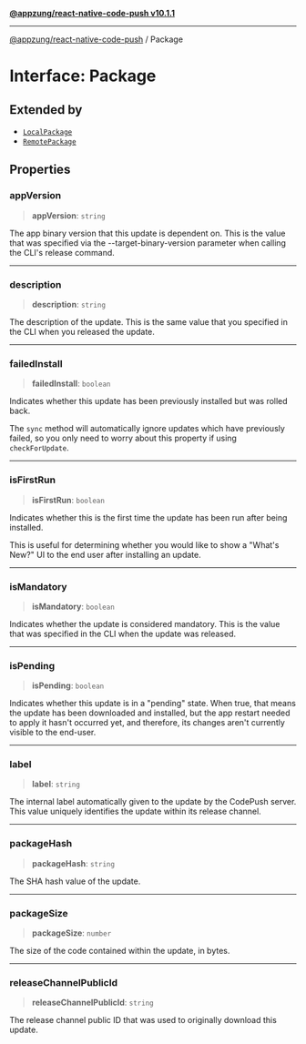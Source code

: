 [**@appzung/react-native-code-push v10.1.1**](../README.md)

---

[@appzung/react-native-code-push](../README.md) / Package

# Interface: Package

## Extended by

- [`LocalPackage`](LocalPackage.md)
- [`RemotePackage`](RemotePackage.md)

## Properties

### appVersion

> **appVersion**: `string`

The app binary version that this update is dependent on. This is the value that was
specified via the --target-binary-version parameter when calling the CLI's release command.

---

### description

> **description**: `string`

The description of the update. This is the same value that you specified in the CLI when you released the update.

---

### failedInstall

> **failedInstall**: `boolean`

Indicates whether this update has been previously installed but was rolled back.

The `sync` method will automatically ignore updates which have previously failed, so you only need to worry about this property if using `checkForUpdate`.

---

### isFirstRun

> **isFirstRun**: `boolean`

Indicates whether this is the first time the update has been run after being installed.

This is useful for determining whether you would like to show a "What's New?" UI to the end user after installing an update.

---

### isMandatory

> **isMandatory**: `boolean`

Indicates whether the update is considered mandatory. This is the value that was specified in the CLI when the update was released.

---

### isPending

> **isPending**: `boolean`

Indicates whether this update is in a "pending" state. When true, that means the update has been downloaded and installed, but the app restart
needed to apply it hasn't occurred yet, and therefore, its changes aren't currently visible to the end-user.

---

### label

> **label**: `string`

The internal label automatically given to the update by the CodePush server. This value uniquely identifies the update within its release channel.

---

### packageHash

> **packageHash**: `string`

The SHA hash value of the update.

---

### packageSize

> **packageSize**: `number`

The size of the code contained within the update, in bytes.

---

### releaseChannelPublicId

> **releaseChannelPublicId**: `string`

The release channel public ID that was used to originally download this update.
